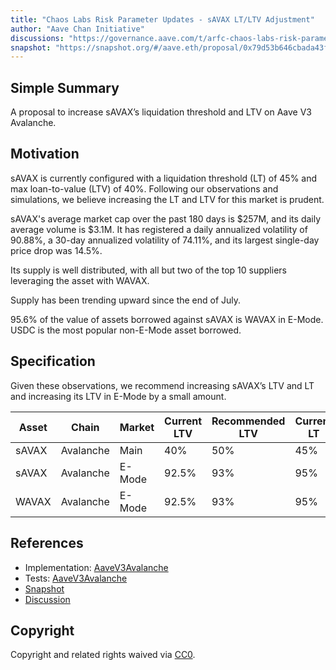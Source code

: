 ```yaml
---
title: "Chaos Labs Risk Parameter Updates - sAVAX LT/LTV Adjustment"
author: "Aave Chan Initiative"
discussions: "https://governance.aave.com/t/arfc-chaos-labs-risk-parameter-updates-savax-lt-ltv-adjustment/18995"
snapshot: "https://snapshot.org/#/aave.eth/proposal/0x79d53b646cbada43fca9468df9c9ecbbaab42f9f4f17691cbdf216b21f6c21bb"
---
```


## Simple Summary

A proposal to increase sAVAX’s liquidation threshold and LTV on Aave V3 Avalanche.

## Motivation

sAVAX is currently configured with a liquidation threshold (LT) of 45% and max loan-to-value (LTV) of 40%. Following our observations and simulations, we believe increasing the LT and LTV for this market is prudent.

sAVAX's average market cap over the past 180 days is $257M, and its daily average volume is $3.1M. It has registered a daily annualized volatility of 90.88%, a 30-day annualized volatility of 74.11%, and its largest single-day price drop was 14.5%.

Its supply is well distributed, with all but two of the top 10 suppliers leveraging the asset with WAVAX.

Supply has been trending upward since the end of July.

95.6% of the value of assets borrowed against sAVAX is WAVAX in E-Mode. USDC is the most popular non-E-Mode asset borrowed.

## Specification

Given these observations, we recommend increasing sAVAX’s LTV and LT and increasing its LTV in E-Mode by a small amount.

| Asset | Chain     | Market | Current LTV | Recommended LTV | Current LT | Recommended LT |
| ----- | --------- | ------ | ----------- | --------------- | ---------- | -------------- |
| sAVAX | Avalanche | Main   | 40%         | 50%             | 45%        | 55%            |
| sAVAX | Avalanche | E-Mode | 92.5%       | 93%             | 95%        | -              |
| WAVAX | Avalanche | E-Mode | 92.5%       | 93%             | 95%        | -              |

## References

- Implementation: [AaveV3Avalanche](https://github.com/bgd-labs/aave-proposals-v3/blob/e87585b08712d5df242eb2efabcde526f67a32df/src/20240920_AaveV3Avalanche_ChaosLabsRiskParameterUpdatesSAVAXLTLTVAdjustment/AaveV3Avalanche_ChaosLabsRiskParameterUpdatesSAVAXLTLTVAdjustment_20240920.sol)
- Tests: [AaveV3Avalanche](https://github.com/bgd-labs/aave-proposals-v3/blob/e87585b08712d5df242eb2efabcde526f67a32df/src/20240920_AaveV3Avalanche_ChaosLabsRiskParameterUpdatesSAVAXLTLTVAdjustment/AaveV3Avalanche_ChaosLabsRiskParameterUpdatesSAVAXLTLTVAdjustment_20240920.t.sol)
- [Snapshot](https://snapshot.org/#/aave.eth/proposal/0x79d53b646cbada43fca9468df9c9ecbbaab42f9f4f17691cbdf216b21f6c21bb)
- [Discussion](https://governance.aave.com/t/arfc-chaos-labs-risk-parameter-updates-savax-lt-ltv-adjustment/18995)

## Copyright

Copyright and related rights waived via [CC0](https://creativecommons.org/publicdomain/zero/1.0/).
